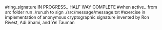 #ring_signature  IN PROGRESS.. HALF WAY COMPLETE
#when active.. from src folder run ./run.sh to sign ./src/message/message.txt
#exercise in implementation of anonymous cryptographic signature invented by Ron Rivest, Adi Shami, and Yel Tauman


